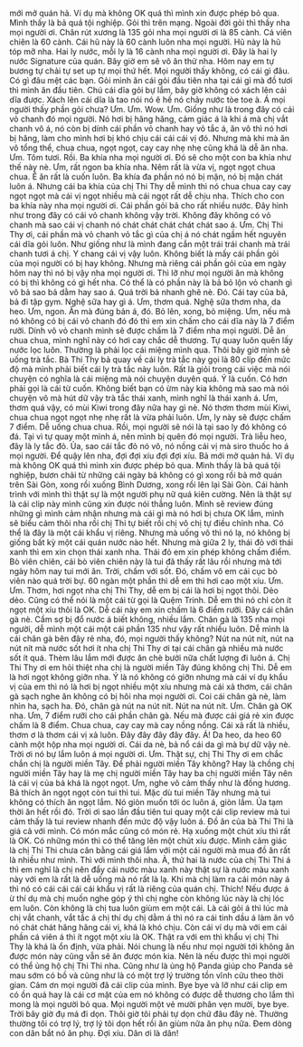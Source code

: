 mới mở quán hả. Ví dụ mà không OK quá thì mình xin được phép bỏ qua. Mình thấy là bả quá tội nghiệp. Gỏi thì trên mạng. Ngoài đời gỏi thì thấy nha mọi người ơi. Chân rút xương là 135 gỏi nha mọi người ơi là 85 cành. Cá viên chiên là 60 cành. Cái hũ này là 60 cành luôn nha mọi người. Hũ này là hũ tóp mỡ nha. Hai ly nước, mỗi ly là 16 cành nha mọi người ơi. Đây là hai ly nước Signature của quán. Bây giờ em sẽ vô ăn thử nha. Hôm nay em tự bương tự chải tự set up tự mọi thứ hết. Mọi người thấy không, có cái gì đâu. Có gì đâu mệt các bạn. Gỏi mình ăn cái gỏi đầu tiên nha tại cái gì mà đồ tươi thì mình ăn đầu tiên. Chú cái dĩa gỏi bự lắm, bây giờ không có xách lên cái dĩa được. Xách lên cái dĩa là tao nói nó ê hề nó chảy nước tòe toe à. Á mọi người thấy phần gỏi chưa? Ưm. Ưm. Wow. Ưm. Giống như là trong đây có cái vỏ chanh đó mọi người. Nó hơi bị hăng hăng, cảm giác á là khi á mà chị vắt chanh vô á, nó còn bị dính cái phần vỏ chanh hay vỏ tắc á, ăn vô thì nó hơi bị hăng, làm cho mình hơi bị khó chịu cái cái cái vị đó. Nhưng mà khi mà ăn vô tổng thể, chua chua, ngọt ngọt, cay cay nhẹ nhẹ cũng khá là dễ ăn nha. Ưm. Tôm tươi. Rồi. Ba khía nha mọi người ơi. Đó sẽ cho một con ba khía như thế này nè. Ưm, rất ngon ba khía nha. Nêm rất là vừa vị, ngọt ngọt chua chua. Ê ăn rất là cuốn luôn. Ba khía đa phần nó nó bị mặn, nó bị mặn chát luôn á. Nhưng cái ba khía của chị Thi Thy dễ mình thì nó chua chua cay cay ngọt ngọt mà cái vị ngọt nhiều mà cái ngọt rất dễ chịu nha. Thích cho con ba khía này nha mọi người ơi. Cái phần gỏi bả cho rất nhiều nước. Đây hình như trong đây có cái vỏ chanh không vậy trời. Không đây không có vỏ chanh mà sao cái vị chanh nó chát chát chát chát chát sao á. Ưm. Chị Thi Thy ơi, cái phần mà vỏ chanh vỏ tắc gì của chị á nó chát ngầm hết nguyên cái dĩa gỏi luôn. Như giống như là mình đang cắn một trái trái chanh mà trái chanh tươi á chị. Y chang cái vị vậy luôn. Không biết là mấy cái phần gỏi của mọi người có bị hay không. Nhưng mà riêng cái phần gỏi của em ngày hôm nay thì nó bị vậy nha mọi người ơi. Thì lỡ như mọi người ăn mà không có bị thì không có gì hết nha. Có thể là có phần này là bả bỏ lộn vỏ chanh gì vô bả sao bả dằm hay sao á. Quá trời bả nhanh ghê nè. Đó. Cái tay của bả, bả đi tập gym. Nghệ sữa hay gì á. Ưm, thơm quá. Nghệ sữa thơm nha, da heo. Ưm, ngon. Ăn mà đúng bản á, đó. Bỏ lên, xong, bỏ miệng. Ưm, nếu mà nó không có bị cái vỏ chanh đó đó thì em xin chấm cho cái dĩa này là 7 điểm rưỡi. Dính vô vỏ chanh mình sẽ được chấm là 7 điểm nha mọi người. Dễ ăn chua chua, mình nghĩ này có hơi cay chắc dễ thương. Tự quay luôn quên lấy nước lọc luôn. Thường là phải lọc cái miệng mình qua. Thôi bây giờ mình sẽ uống trà tắc. Bà Thi Thy bả quay về cái ly trà tắc này gọi là 80 clip đến mức độ mà mình phải biết cái ly trà tắc này luôn. Rất là giỏi trong cái việc mà nói chuyện có nghĩa là cái miệng mà nói chuyện duyên quá. Ý là cuốn. Có hơn phải gọi là cái từ cuốn. Không biết bạn có ừm này kia không mà sao mà nói chuyện vô mà hút dữ vậy trà tắc thái xanh, mình nghĩ là thái xanh á. Ưm, thơm quá vậy, có mùi Kiwi trong đây nữa hay gì nè. Nó thơm thơm mùi Kiwi, chua chua ngọt ngọt nhẹ nhẹ rất là vừa phải luôn. Ưm, ly này sẽ được chấm 7 điểm. Dễ uống chua chua. Rồi, mọi người sẽ nói là tại sao ly đó không có đá. Tại vì tự quay một mình á, nên mình bị quên đó mọi người. Trà liễu heo, đây là ly tắc đỏ. Ủa, sao cái tắc đỏ nó vô, nó nồng cái vị mà siro thuốc ho á mọi người. Để quậy lên nha, đợi đợi xíu đợi đợi xíu. Bả mới mở quán hả. Ví dụ mà không OK quá thì mình xin được phép bỏ qua. Mình thấy là bả quá tội nghiệp, bươn chải từ những cái ngày bả không có gì xong rồi bả mở quán trên Sài Gòn, xong rồi xuống Bình Dương, xong rồi lên lại Sài Gòn. Cái hành trình với mình thì thật sự là một người phụ nữ quá kiên cường. Nên là thật sự là cái clip này mình cũng xin được nói thẳng luôn. Mình sẽ review đúng những gì mình cảm nhận nhưng mà cái gì mà nó hơi bị chưa OK lắm, mình sẽ biểu cảm thôi nha rồi chị Thi tự biết rồi chị vô chị tự điều chỉnh nha. Có thể là đây là một cái khẩu vị riêng. Nhưng mà uống vô thì nó lạ, nó không bị giống bất kỳ một cái quán nước nào hết. Nhưng mà giữa 2 ly, thái đỏ với thái xanh thì em xin chọn thái xanh nha. Thái đỏ em xin phép không chấm điểm. Bò viên chiên, cái bò viên chiên này là tui đã thấy rất lâu rồi nhưng mà tới ngày hôm nay tui mới ăn. Trời, chấm với sốt. Đó, chấm vô em cái cục bò viên nào quá trời bự. 60 ngàn một phần thì dễ em thì hơi cao một xíu. Ưm. Ưm. Thơm, hơi ngọt nha chị Thi Thy, dễ em bị cái là hơi bị ngọt thôi. Dẻo dẻo. Cũng có thể nói là một cái từ gọi là Quệm Trinh. Dễ em thì nó chỉ còn ít ngọt một xíu thôi là OK. Dễ cái này em xin chấm là 6 điểm rưỡi. Đây cái chân gà nè. Cầm sợ bị đổ nước á biết không, nhiều lắm. Chân gà là 135 nha mọi người, dễ mình một cái một cái phần 135 như vậy rất nhiều luôn. Dễ mình là cái chân gà bên đây rẻ nha, đó, mọi người thấy không? Nút na nút nít, nút na nút nít mà nước sốt hơi ít nha chị Thi Thy ơi tại cái chân gà nhiều mà nước sốt ít quá. Thèm lâu lắm mới được ăn chè bưởi nữa chất lượng đi luôn á. Chị Thi Thy ơi em hỏi thiệt nha chị là người miền Tây đúng không chị Thi. Dễ em là hơi ngọt không giỡn nha. Ý là nó không có giỡn nhưng mà cái ví dụ khẩu vị của em thì nó là hơi bị ngọt nhiều một xíu nhưng mà cái xả thơm, cái chân gà sạch nghe ăn không có bị hôi nha mọi người ơi. Coi cái chân gà nè, làm nhìn ha, sạch ha. Đó, chân gà nút na nút nít. Nút na nút nít. Ưm. Chân gà OK nha. Ưm, 7 điểm rưỡi cho cái phần chân gà. Nếu mà được cái giá rẻ xin được chấm là 8 điểm. Chua chua, cay cay mà cay nồng nồng. Cái xả rất là nhiều, thơm ơ là thơm cái vị xả luôn. Đây đây đây đây đây. Á! Da heo, da heo 60 cành một hộp nha mọi người ơi. Cái da nè, bả nổ cái da gì mà bự dữ vậy nè. Trời ơi nó bự lắm luôn á mọi người ơi. Ưm. Thật sự, chị Thi Thy ơi em chắc chắn chị là người miền Tây. Để phải người miền Tây không? Hay là chồng chị người miền Tây hay là mẹ chị người miền Tây hay ba chị người miền Tây nên là cái vị của bả khá là ngọt ngọt. Ưm, nghe vô cảm thấy như là đồng hương. Bả thích ăn ngọt ngọt còn tui thì tui. Mặc dù tui miền Tây nhưng mà tui không có thích ăn ngọt lắm. Nó giòn muốn tới óc luôn á, giòn lắm. Ủa tạm thời ăn hết rồi đó. Trời ơi sao lần đầu tiên tui quay một cái clip review mà tui cảm thấy là tui review nhanh đến mức độ vậy luôn á. Đồ ăn của bà Thi Thi là giá cả với mình. Có món mắc cũng có món rẻ. Hạ xuống một chút xíu thì rất là OK. Có những món thì có thể tăng lên một chút xíu được. Mình cảm giác là chị Thi Thi chưa cân bằng cái giá lắm với một cái người mà mua đồ ăn rất là nhiều như mình. Thì với mình thôi nha. À, thứ hai là nước của chị Thi Thi á thì em nghĩ là chị nên đẩy cái nước màu xanh này thật sự là nước màu xanh này với em là rất là dễ uống mà nó rất là lạ. Khi mà chị làm ra cái món này á thì nó có cái cái cái cái khẩu vị rất là riêng của quán chị. Thích! Nếu được á ừ thí dụ mà chị muốn nghe góp ý thì chị nghe còn không lúc này là chị lóc em luôn. Còn không là chị tua luôn giùm em một cái. Là cái gỏi á thì lúc mà chị vắt chanh, vắt tắc á chị thí dụ chị dằm á thì nó ra cái tinh dầu á làm ăn vô nó chát chát hăng hăng cái vị, khá là khó chịu. Còn cái ví dụ mà với em cái phần cá viên á thì ít ngọt một xíu là OK. Thật ra với em thì khẩu vị chị Thi Thy là khá là ổn định, vừa phải. Nói chung là nếu như mọi người tới không ăn được món này cũng vẫn sẽ ăn được món kia. Nên là nếu được thì mọi người có thể ủng hộ chị Thi Thi nha. Cũng như là ủng hộ Panda giúp cho Panda sẽ mau sớm có bồ và cũng như là có một trợ lý trường tồn vĩnh cửu theo thời gian. Cảm ơn mọi người đã cái clip của mình. Bye bye và lỡ như cái clip em có ồn quá hay là cái cơ mặt của em nó không có được dễ thương cho lắm thì mong là mọi người bỏ qua. Mọi người một vẻ mười phân vẹn mười, bye bye. Trời bây giờ đụ má đi dọn. Thôi giờ tôi phải tự dọn chứ đâu đây nè. Thường thường tôi có trợ lý, trợ lý tôi dọn hết rồi ăn giùm nữa ăn phụ nữa. Đem dòng con dân bắt nó ăn phụ. Đợi xíu. Dân ơi là dân!